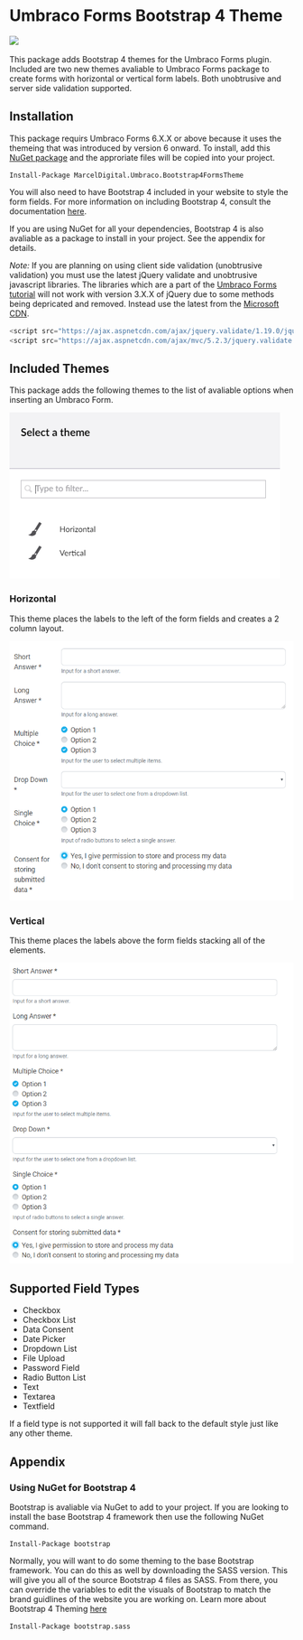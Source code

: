 # Umbraco Forms Bootstrap 4 Theme
[![](https://img.shields.io/nuget/v/MarcelDigital.Umbraco.Bootstrap4FormsTheme.svg)](https://www.nuget.org/packages/MarcelDigital.Umbraco.Bootstrap4FormsTheme)

This package adds Bootstrap 4 themes for the Umbraco Forms plugin. Included are two new themes avaliable to Umbraco Forms package to create forms with horizontal or vertical form labels. Both unobtrusive and server side validation supported.

## Installation
This package requirs Umbraco Forms 6.X.X or above because it uses the themeing that was introduced by version 6 onward. To install, add this [NuGet package](https://www.nuget.org/packages/MarcelDigital.Umbraco.Bootstrap4FormsTheme/) and the approriate files will be copied into your project.

```
Install-Package MarcelDigital.Umbraco.Bootstrap4FormsTheme
```

You will also need to have Bootstrap 4 included in your website to style the form fields. For more information on including Bootstrap 4, consult the documentation [here](https://getbootstrap.com/docs/4.2/getting-started/introduction/).

If you are using NuGet for all your dependencies, Bootstrap 4 is also avaliable as a package to install in your project. See the appendix for details.

*Note:* If you are planning on using client side validation (unobtrusive validation) you must use the latest jQuery validate and unobtrusive javascript libraries. 
The libraries which are a part of the [Umbraco Forms tutorial](https://our.umbraco.com/documentation/Add-ons/UmbracoForms/Developer/Prepping-Frontend/) will not work with version 3.X.X of jQuery due to some methods being depricated and removed.
Instead use the latest from the [Microsoft CDN](https://docs.microsoft.com/en-us/aspnet/ajax/cdn/overview).

```javascript
<script src="https://ajax.aspnetcdn.com/ajax/jquery.validate/1.19.0/jquery.validate.min.js"></script>
<script src="https://ajax.aspnetcdn.com/ajax/mvc/5.2.3/jquery.validate.unobtrusive.min.js"></script>
```

## Included Themes
This package adds the following themes to the list of avaliable options when inserting an Umbraco Form.

![Theme Picking](https://github.com/marceldigital/Umbraco-Forms-Bootstrap-4-Theme/raw/master/docs/img/theme-picking-screenshot.PNG)

### Horizontal
This theme places the labels to the left of the form fields and creates a 2 column layout.

![Horizontal Theme](https://github.com/marceldigital/Umbraco-Forms-Bootstrap-4-Theme/raw/master/docs/img/horizontal-form-screenshot.PNG)

### Vertical
This theme places the labels above the form fields stacking all of the elements.

![Vertical Theme](https://github.com/marceldigital/Umbraco-Forms-Bootstrap-4-Theme/raw/master/docs/img/vertical-form-screenshot.PNG)

## Supported Field Types
- Checkbox
- Checkbox List
- Data Consent
- Date Picker
- Dropdown List
- File Upload
- Password Field
- Radio Button List
- Text
- Textarea
- Textfield

If a field type is not supported it will fall back to the default style just like any other theme.

## Appendix
### Using NuGet for Bootstrap 4
Bootstrap is avaliable via NuGet to add to your project. If you are looking to install the base Bootstrap 4 framework then use the following NuGet command.

```
Install-Package bootstrap
```

Normally, you will want to do some theming to the base Bootstrap framework. You can do this as well by downloading the SASS version. This will give you all of the source Bootstrap 4 files as SASS. From there, you can override the variables to edit the visuals of Bootstrap to match the brand guidlines of the website you are working on. Learn more about Bootstrap 4 Theming [here](https://getbootstrap.com/docs/4.2/getting-started/theming/)

```
Install-Package bootstrap.sass
```
